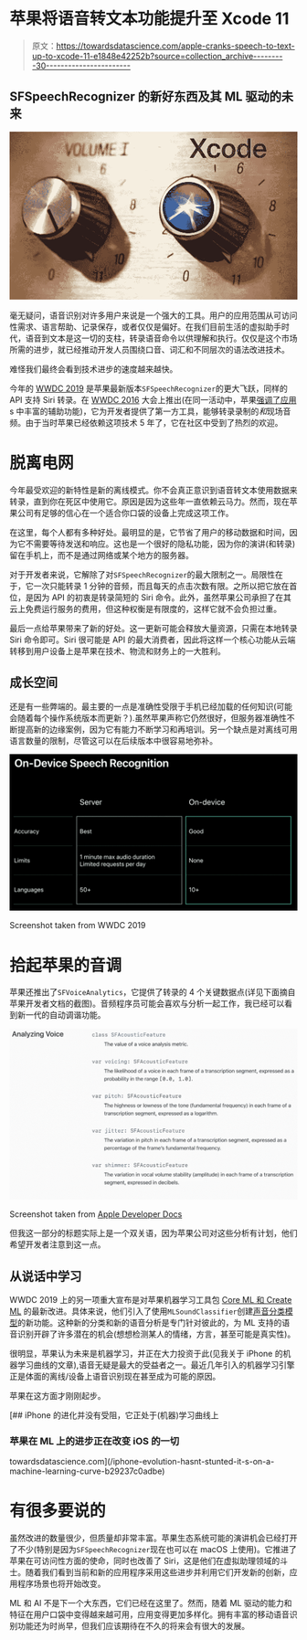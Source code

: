 # 苹果将语音转文本功能提升至 Xcode 11

> 原文：<https://towardsdatascience.com/apple-cranks-speech-to-text-up-to-xcode-11-e1848e42252b?source=collection_archive---------30----------------------->

## SFSpeechRecognizer 的新好东西及其 ML 驱动的未来

![](img/2bed8b1dd8fb381e632570c03e228a75.png)

毫无疑问，语音识别对许多用户来说是一个强大的工具。用户的应用范围从可访问性需求、语言帮助、记录保存，或者仅仅是偏好。在我们目前生活的虚拟助手时代，语音到文本是这一切的支柱，转录语音命令以供理解和执行。仅仅是这个市场所需的进步，就已经推动开发人员围绕口音、词汇和不同层次的语法改进技术。

难怪我们最终会看到技术进步的速度越来越快。

今年的 [WWDC 2019](https://developer.apple.com/videos/play/wwdc2019/256/) 是苹果最新版本`SFSpeechRecognizer`的更大飞跃，同样的 API 支持 Siri 转录。在 [WWDC 2016](https://developer.apple.com/videos/play/wwdc2016/509) 大会上推出(在同一活动中，苹果[强调了应用](https://techcrunch.com/2016/06/26/accessibility-was-all-around-this-years-wwdc/) s 中丰富的辅助功能)，它为开发者提供了第一方工具，能够转录录制的*和*现场音频。由于当时苹果已经依赖这项技术 5 年了，它在社区中受到了热烈的欢迎。

# 脱离电网

今年最受欢迎的新特性是新的离线模式。你不会真正意识到语音转文本使用数据来转录，直到你在死区中使用它。原因是因为这些年一直依赖云马力。然而，现在苹果公司有足够的信心在一个适合你口袋的设备上完成这项工作。

在这里，每个人都有多种好处。最明显的是，它节省了用户的移动数据和时间，因为它不需要等待发送和响应。这也是一个很好的隐私功能，因为你的演讲(和转录)留在手机上，而不是通过网络或某个地方的服务器。

对于开发者来说，它解除了对`SFSpeechRecognizer`的最大限制之一。局限性在于，它一次只能转录 1 分钟的音频，而且每天的点击次数有限。之所以把它放在首位，是因为 API 的初衷是转录简短的 Siri 命令。此外，虽然苹果公司承担了在其云上免费运行服务的费用，但这种权衡是有限度的，这样它就不会负担过重。

最后一点给苹果带来了新的好处。这一更新可能会释放大量资源，只需在本地转录 Siri 命令即可。Siri 很可能是 API 的最大消费者，因此将这样一个核心功能从云端转移到用户设备上是苹果在技术、物流和财务上的一大胜利。

## 成长空间

还是有一些弊端的。最主要的一点是准确性受限于手机已经加载的任何知识(可能会随着每个操作系统版本而更新？).虽然苹果声称它仍然很好，但服务器准确性不断提高新的边缘案例，因为它有能力不断学习和再培训。另一个缺点是对离线可用语言数量的限制，尽管这可以在后续版本中很容易地弥补。

![](img/d480aa2701b21d828a3abb93281b8916.png)

Screenshot taken from WWDC 2019

# 拾起苹果的音调

苹果还推出了`SFVoiceAnalytics`，它提供了转录的 4 个关键数据点(详见下面摘自苹果开发者文档的截图)。音频程序员可能会喜欢与分析一起工作，我已经可以看到新一代的自动调谐功能。

![](img/54711fe292260e12b578688dfce56289.png)

Screenshot taken from [Apple Developer Docs](https://developer.apple.com/documentation/speech/sfvoiceanalytics)

但我这一部分的标题实际上是一个双关语，因为苹果公司对这些分析有计划，他们希望开发者注意到这一点。

## 从说话中学习

WWDC 2019 上的另一项重大宣布是对苹果机器学习工具包 [Core ML 和 Create ML](https://developer.apple.com/videos/play/wwdc2019/430/) 的最新改进。具体来说，他们引入了使用`MLSoundClassifier`创建[声音分类模型](https://developer.apple.com/videos/play/wwdc2019/425/)的新功能。这种新的分类和新的语音分析是专门针对彼此的，为 ML 支持的语音识别开辟了许多潜在的机会(想想检测某人的情绪，方言，甚至可能是真实性)。

很明显，苹果认为未来是机器学习，并正在大力投资于此(见我关于 iPhone 的机器学习曲线的文章),语音无疑是最大的受益者之一。最近几年引入的机器学习引擎正是体面的离线/设备上语音识别现在甚至成为可能的原因。

苹果在这方面才刚刚起步。

[](/iphone-evolution-hasnt-stunted-it-s-on-a-machine-learning-curve-b29237c0adbe) [## iPhone 的进化并没有受阻，它正处于(机器)学习曲线上

### 苹果在 ML 上的进步正在改变 iOS 的一切

towardsdatascience.com](/iphone-evolution-hasnt-stunted-it-s-on-a-machine-learning-curve-b29237c0adbe) 

# 有很多要说的

虽然改进的数量很少，但质量却非常丰富。苹果生态系统可能的演讲机会已经打开了不少(特别是因为`SFSpeechRecognizer`现在也可以在 macOS 上使用)。它推进了苹果在可访问性方面的使命，同时也改善了 Siri，这是他们在虚拟助理领域的斗士。随着我们看到当前和新的应用程序采用这些进步并利用它们开发新的创新，应用程序场景也将开始改变。

ML 和 AI 不是下一个大东西，它们已经在这里了。然而，随着 ML 驱动的能力和特征在用户口袋中变得越来越可用，应用变得更加多样化。拥有丰富的移动语音识别功能还为时尚早，但我们应该期待在不久的将来会有很大的发展。